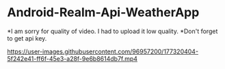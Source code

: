 # Android-Realm-Api-WeatherApp

*I am sorry for quality of video. I had to upload it low quality.
*Don't forget to get api key.

https://user-images.githubusercontent.com/96957200/177320404-5f242e41-ff6f-45e3-a28f-9e6b8614db7f.mp4
